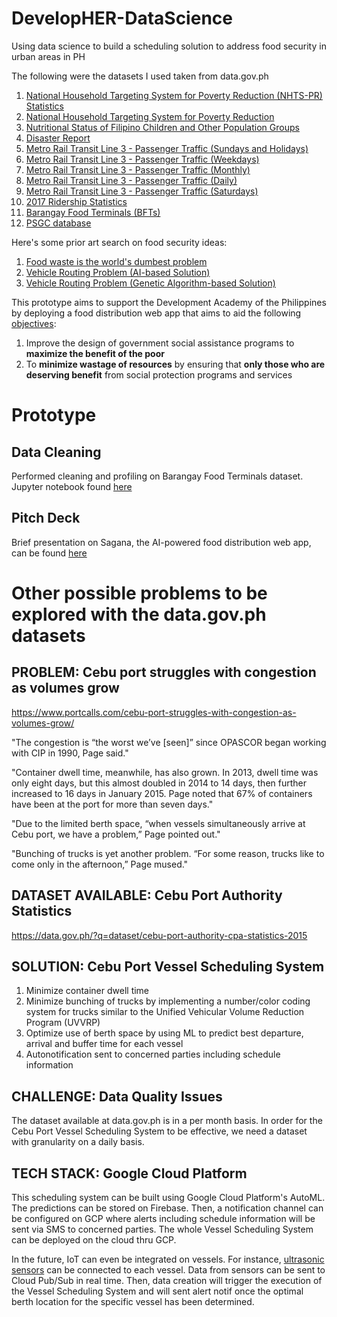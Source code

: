 # DevelopHER-DataScience
Using data science to build a scheduling solution to address food security in urban areas in PH

The following were the datasets I used taken from data.gov.ph

1) [National Household Targeting System for Poverty Reduction (NHTS-PR) Statistics](https://data.gov.ph/?q=dataset/national-household-targeting-system-poverty-reduction-nhts-pr-statistics)
2) [National Household Targeting System for Poverty Reduction](https://data.gov.ph/?q=dataset/national-household-targeting-system-poverty-reduction)
3) [Nutritional Status of Filipino Children and Other Population Groups](https://data.gov.ph/?q=dataset/nutritional-status-filipino-children-and-other-population-groups)
4) [Disaster Report](https://data.gov.ph/?q=dataset/disaster-report)
5) [Metro Rail Transit Line 3 - Passenger Traffic (Sundays and Holidays)](https://data.gov.ph/?q=dataset/metro-rail-transit-line-3-passenger-traffic-sundays-and-holidays)
6) [Metro Rail Transit Line 3 - Passenger Traffic (Weekdays)](https://data.gov.ph/?q=dataset/metro-rail-transit-line-3-passenger-traffic-weekdays)
7) [Metro Rail Transit Line 3 - Passenger Traffic (Monthly)](https://data.gov.ph/?q=dataset/metro-rail-transit-line-3-passenger-traffic-monthly)
8) [Metro Rail Transit Line 3 - Passenger Traffic (Daily)](https://data.gov.ph/?q=dataset/metro-rail-transit-line-3-passenger-traffic-daily)
9) [Metro Rail Transit Line 3 - Passenger Traffic (Saturdays)](https://data.gov.ph/?q=dataset/metro-rail-transit-line-3-passenger-traffic-saturdays)
10) [2017 Ridership Statistics](https://data.gov.ph/?q=dataset/2017-ridership-statistics)
11) [Barangay Food Terminals (BFTs)](https://data.gov.ph/?q=dataset/barangay-food-terminals-bfts)
12) [PSGC database](https://psa.gov.ph/classification/psgc/)

Here's some prior art search on food security ideas:

1) [Food waste is the world's dumbest problem](https://www.youtube.com/watch?v=6RlxySFrkIM)
2) [Vehicle Routing Problem (AI-based Solution)](https://github.com/shlok57/VehicleRoutingProblem)
3) [Vehicle Routing Problem (Genetic Algorithm-based Solution)](https://github.com/iRB-Lab/py-ga-VRPTW)

This prototype aims to support the Development Academy of the Philippines by deploying a food distribution web app that aims to aid the following [objectives](https://www.dap.edu.ph/coe-psp/innov_initiatives/listahanan-national-household-targeting-system-for-poverty-reduction-nhts-pr/):

1) Improve the design of government social assistance programs to  **maximize the benefit of the poor**
2) To **minimize wastage of resources** by ensuring that **only those who are deserving benefit** from social protection programs and services

# Prototype

## Data Cleaning

Performed cleaning and profiling on Barangay Food Terminals dataset. Jupyter notebook found [here](https://colab.research.google.com/drive/1NktA7Qtx2sJSr4AMvaYc9d4zIppdOt_9?usp=sharing)

## Pitch Deck

Brief presentation on Sagana, the AI-powered food distribution web app, can be found [here]()

# Other possible problems to be explored with the data.gov.ph datasets 

## PROBLEM: Cebu port struggles with congestion as volumes grow
https://www.portcalls.com/cebu-port-struggles-with-congestion-as-volumes-grow/

"The congestion is “the worst we’ve [seen]” since OPASCOR began working with CIP in 1990, Page said."

"Container dwell time, meanwhile, has also grown. In 2013, dwell time was only eight days, but this almost doubled in 2014 to 14 days, then further increased to 16 days in January 2015. Page noted that 67% of containers have been at the port for more than seven days."

"Due to the limited berth space, “when vessels simultaneously arrive at Cebu port, we have a problem,” Page pointed out."

"Bunching of trucks is yet another problem. “For some reason, trucks like to come only in the afternoon,” Page mused."

## DATASET AVAILABLE: Cebu Port Authority Statistics
https://data.gov.ph/?q=dataset/cebu-port-authority-cpa-statistics-2015

## SOLUTION: Cebu Port Vessel Scheduling System

1) Minimize container dwell time
2) Minimize bunching of trucks by implementing a number/color coding system for trucks similar to the Unified Vehicular Volume Reduction Program (UVVRP)
3) Optimize use of berth space by using ML to predict best departure, arrival and buffer time for each vessel 
4) Autonotification sent to concerned parties including schedule information

## CHALLENGE: Data Quality Issues 

The dataset available at data.gov.ph is in a per month basis. In order for the Cebu Port Vessel Scheduling System to be effective, we need a dataset with granularity on a daily basis. 

## TECH STACK: Google Cloud Platform

This scheduling system can be built using Google Cloud Platform's AutoML. The predictions can be stored on Firebase. Then, a notification channel can be configured on GCP where alerts including schedule information will be sent via SMS to concerned parties. The whole Vessel Scheduling System can be deployed on the cloud thru GCP. 

In the future, IoT can even be integrated on vessels. For instance, [ultrasonic sensors](https://www.mdpi.com/1424-8220/19/23/5181/htm) can be connected to each vessel. Data from sensors can be sent to Cloud Pub/Sub in real time. Then, data creation will trigger the execution of the Vessel Scheduling System and will sent alert notif once the optimal berth location for the specific vessel has been determined.   
